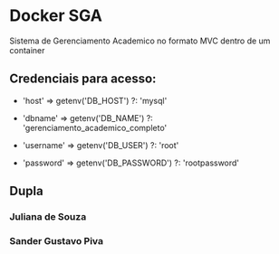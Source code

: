 <html>
  <body>
    <h1>Docker SGA</h1>
    <p>Sistema de Gerenciamento Academico no formato MVC dentro de um container</p>
    <h2>Credenciais para acesso:</h2>
    <ul><li><a>'host' => getenv('DB_HOST') ?: 'mysql'</a></li></ul>
    <ul><li><a>'dbname' => getenv('DB_NAME') ?: 'gerenciamento_academico_completo'</a></li></ul>
    <ul><li><a>'username' => getenv('DB_USER') ?: 'root'</a></li></ul>
    <ul><li><a>'password' => getenv('DB_PASSWORD') ?: 'rootpassword'</a></li></ul>
    <h2>Dupla</h2>
    <h3>Juliana de Souza</h3>
    <h3>Sander Gustavo Piva</h3>
  </body>
</html>


        
